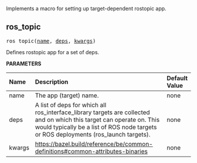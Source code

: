 <!-- Generated with Stardoc: http://skydoc.bazel.build -->

 Implements a macro for setting up target-dependent rostopic app.


<a id="ros_topic"></a>

## ros_topic

<pre>
ros_topic(<a href="#ros_topic-name">name</a>, <a href="#ros_topic-deps">deps</a>, <a href="#ros_topic-kwargs">kwargs</a>)
</pre>

 Defines rostopic app for a set of deps.

**PARAMETERS**


| Name  | Description | Default Value |
| :------------- | :------------- | :------------- |
| <a id="ros_topic-name"></a>name |  The app (target) name.   |  none |
| <a id="ros_topic-deps"></a>deps |  A list of deps for which all ros_interface_library targets are collected and on which this target can operate on. This would typically be a list of ROS node targets or ROS deployments (ros_launch targets).   |  none |
| <a id="ros_topic-kwargs"></a>kwargs |  https://bazel.build/reference/be/common-definitions#common-attributes-binaries   |  none |


